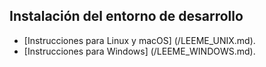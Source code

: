 ## Instalación del entorno de desarrollo

- [Instrucciones para Linux y macOS] (/LEEME_UNIX.md).
- [Instrucciones para Windows] (/LEEME_WINDOWS.md).

